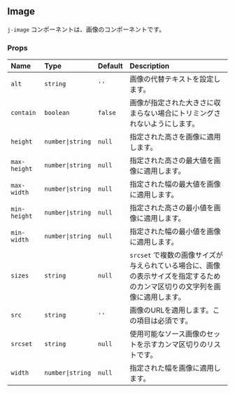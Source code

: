 ## Image

`j-image` コンポーネントは、画像のコンポーネントです。

### Props

|Name|Type|Default|Description|
|:--|:--|:--|:--|
|`alt`|`string`|`''`|画像の代替テキストを設定します。|
|`contain`|`boolean`|`false`|画像が指定された大きさに収まらない場合にトリミングされないようにします。|
|`height`|`number\|string`|`null`|指定された高さを画像に適用します。|
|`max-height`|`number\|string`|`null`|指定された高さの最大値を画像に適用します。|
|`max-width`|`number\|string`|`null`|指定された幅の最大値を画像に適用します。|
|`min-height`|`number\|string`|`null`|指定された高さの最小値を画像に適用します。|
|`min-width`|`number\|string`|`null`|指定された幅の最小値を画像に適用します。|
|`sizes`|`string`|`null`|`srcset` で複数の画像サイズが与えられている場合に、画像の表示サイズを指定するためのカンマ区切りの文字列を画像に適用します。|
|`src`|`string`|`''`|画像のURLを適用します。この項目は必須です。|
|`srcset`|`string`|`null`|使用可能なソース画像のセットを示すカンマ区切りのリストです。|
|`width`|`number\|string`|`null`|指定された幅を画像に適用します。|

